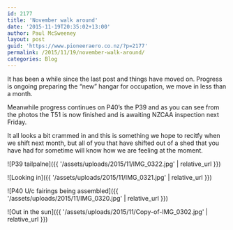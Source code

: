```yaml
---
id: 2177
title: 'November walk around'
date: '2015-11-19T20:35:02+13:00'
author: Paul McSweeney
layout: post
guid: 'https://www.pioneeraero.co.nz/?p=2177'
permalink: /2015/11/19/november-walk-around/
categories: Blog
---
```


It has been a while since the last post and things have moved on. Progress is ongoing preparing the “new” hangar for occupation, we move in less than a month.

Meanwhile progress continues on P40’s the P39 and as you can see from the photos the T51 is now finished and is awaiting NZCAA inspection next Friday.

It all looks a bit crammed in and this is something we hope to recitfy when we shift next month, but all of you that have shifted out of a shed that you have had for sometime will know how we are feeling at the moment.

![P39 tailpalne]({{ '/assets/uploads/2015/11/IMG_0322.jpg' | relative_url }})

![Looking in]({{ '/assets/uploads/2015/11/IMG_0321.jpg' | relative_url }})

![P40 U/c fairings being assembled]({{ '/assets/uploads/2015/11/IMG_0320.jpg' | relative_url }})

![Out in the sun]({{ '/assets/uploads/2015/11/Copy-of-IMG_0302.jpg' | relative_url }})
